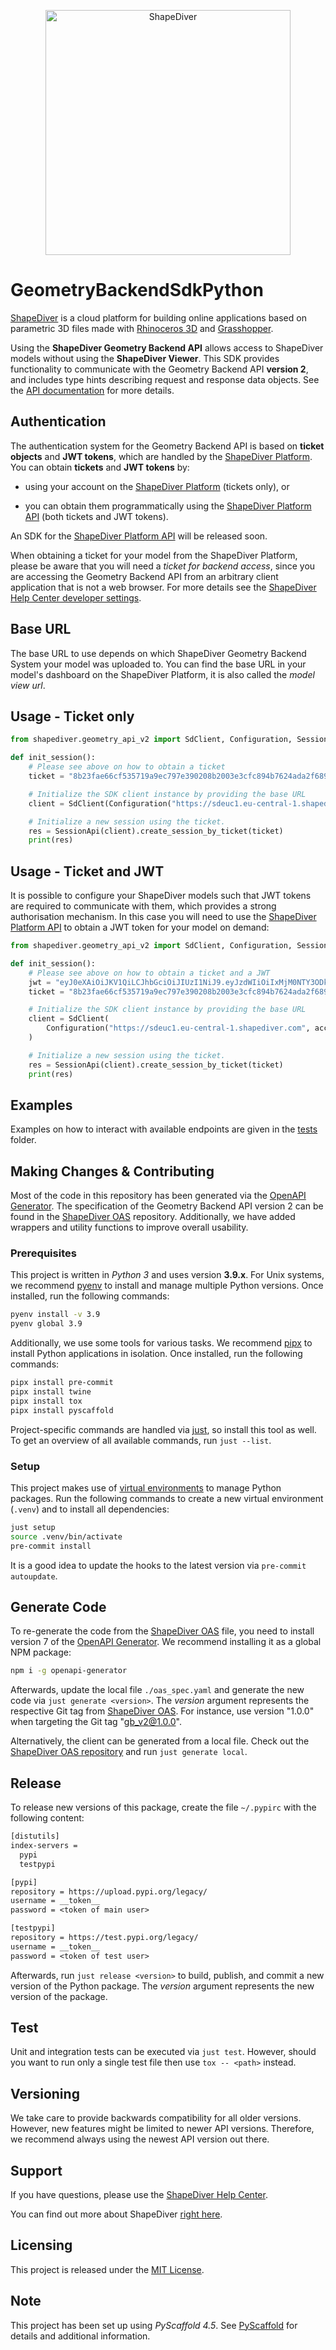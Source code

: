 <p align="center">
  <a href="https://www.shapediver.com/">
    <img src="https://sduse1-assets.shapediver.com/production/assets/img/navbar_logo.png" alt="ShapeDiver" width="392" />
  </a>
</p>

# GeometryBackendSdkPython

[ShapeDiver](https://www.shapediver.com/) is a cloud platform for building online applications
based on parametric 3D files made with [Rhinoceros 3D](https://www.rhino3d.com/) and
[Grasshopper](https://www.grasshopper3d.com/).

Using the **ShapeDiver Geometry Backend API** allows access to ShapeDiver models without using the
**ShapeDiver Viewer**. This SDK provides functionality to communicate with the Geometry Backend API
**version 2**, and includes type hints describing request and response data objects. See the
[API documentation](https://sdeuc1.eu-central-1.shapediver.com/api/v2/docs/) for more details.

## Authentication

The authentication system for the Geometry Backend API is based on **ticket objects** and **JWT
tokens**, which are handled by the [ShapeDiver Platform](https://www.shapediver.com/app/). You can
obtain **tickets** and **JWT tokens** by:

- using your account on the [ShapeDiver Platform](https://www.shapediver.com/app/) (tickets only),
  or

- you can obtain them programmatically using the [ShapeDiver Platform API](https://app.shapediver.com/api/documentation) (both tickets and JWT tokens).

An SDK for the [ShapeDiver Platform API](https://app.shapediver.com/api/documentation) will be
released soon.

When obtaining a ticket for your model from the ShapeDiver Platform, please be aware that you will
need a _ticket for backend access_, since you are accessing the Geometry Backend API from an
arbitrary client application that is not a web browser. For more details see the [ShapeDiver
Help Center developer settings](https://help.shapediver.com/doc/developers-settings).

## Base URL

The base URL to use depends on which ShapeDiver Geometry Backend System your model was uploaded to.
You can find the base URL in your model's dashboard on the ShapeDiver Platform, it is also called
the _model view url_.

## Usage - Ticket only

```python
from shapediver.geometry_api_v2 import SdClient, Configuration, SessionApi

def init_session():
    # Please see above on how to obtain a ticket
    ticket = "8b23fae66cf535719a9ec797e390208b2003e3cfc894b7624ada2f6894515f8836a4-66303337623538322d34386"

    # Initialize the SDK client instance by providing the base URL
    client = SdClient(Configuration("https://sdeuc1.eu-central-1.shapediver.com"))

    # Initialize a new session using the ticket.
    res = SessionApi(client).create_session_by_ticket(ticket)
    print(res)
```

## Usage - Ticket and JWT

It is possible to configure your ShapeDiver models such that JWT tokens are required to communicate
with them, which provides a strong authorisation mechanism. In this case you will need to use the
[ShapeDiver Platform API](https://app.shapediver.com/api/documentation) to obtain a JWT token for
your model on demand:

```python
from shapediver.geometry_api_v2 import SdClient, Configuration, SessionApi

def init_session():
    # Please see above on how to obtain a ticket and a JWT
    jwt = "eyJ0eXAiOiJKV1QiLCJhbGciOiJIUzI1NiJ9.eyJzdWIiOiIxMjM0NTY3ODkwIiwibmFtZSI6Ikp1c3QgYSB0ZXN0IiwiaWF0IjoxNjE4OTExMjcxLCJleHAiOjE2MTg5MTQ4OTcsImp0aSI6IjYzMjA3ODE3LWJiNWQtNDY3Zi04NzRkLWM4N2EyYzAxYmZlZCJ9.S5Ps_Fx5p6aJxdBOJMBKgpf2SIlp--6kkIZU55tiqEg"
    ticket = "8b23fae66cf535719a9ec797e390208b2003e3cfc894b7624ada2f6894515f8836a4-66303337623538322d34386"

    # Initialize the SDK client instance by providing the base URL
    client = SdClient(
        Configuration("https://sdeuc1.eu-central-1.shapediver.com", access_token=jwt)
    )

    # Initialize a new session using the ticket.
    res = SessionApi(client).create_session_by_ticket(ticket)
    print(res)
```

## Examples

Examples on how to interact with available endpoints are given in the
[tests](https://github.com/shapediver/GeometryBackendSdkPython/tree/main/tests) folder.

## Making Changes & Contributing

Most of the code in this repository has been generated via the
[OpenAPI Generator](https://github.com/OpenAPITools/openapi-generator). The specification of the
Geometry Backend API version 2 can be found in the
[ShapeDiver OAS](https://github.com/shapediver/OpenApiSpecifications/blob/main/geometry_backend_v2.yaml)
repository. Additionally, we have added wrappers and utility functions to improve overall
usability.

### Prerequisites

This project is written in _Python 3_ and uses version **3.9.x**. For Unix systems, we recommend
[pyenv](https://github.com/pyenv/pyenv) to install and manage multiple Python versions. Once
installed, run the following commands:

```bash
pyenv install -v 3.9
pyenv global 3.9
```

Additionally, we use some tools for various tasks. We recommend
[pipx](https://github.com/pypa/pipx) to install Python applications in isolation. Once installed,
run the following commands:

```bash
pipx install pre-commit
pipx install twine
pipx install tox
pipx install pyscaffold
```

Project-specific commands are handled via [just](https://github.com/casey/just), so install this
tool as well. To get an overview of all available commands, run `just --list`.

### Setup

This project makes use of [virtual environments](https://docs.python.org/3/library/venv.html) to
manage Python packages. Run the following commands to create a new virtual environment (`.venv`)
and to install all dependencies:

```bash
just setup
source .venv/bin/activate
pre-commit install
```

It is a good idea to update the hooks to the latest version via `pre-commit autoupdate`.

## Generate Code

To re-generate the code from the
[ShapeDiver OAS](https://github.com/shapediver/OpenApiSpecifications/blob/main/geometry_backend_v2.yaml)
file, you need to install version 7 of the
[OpenAPI Generator](https://github.com/OpenAPITools/openapi-generator?tab=readme-ov-file#1---installation).
We recommend installing it as a global NPM package:

```bash
npm i -g openapi-generator
```

Afterwards, update the local file `./oas_spec.yaml` and generate the new code via
`just generate <version>`. The _version_ argument represents the respective Git tag from
[ShapeDiver OAS](https://github.com/shapediver/OpenApiSpecifications/tags). For instance, use
version "1.0.0" when targeting the Git tag "gb_v2@1.0.0".

Alternatively, the client can be generated from a local file. Check out the [ShapeDiver OAS
repository](https://github.com/shapediver/OpenApiSpecifications) and run `just generate local`.

## Release

To release new versions of this package, create the file `~/.pypirc` with the following content:

```txt
[distutils]
index-servers =
  pypi
  testpypi

[pypi]
repository = https://upload.pypi.org/legacy/
username = __token__
password = <token of main user>

[testpypi]
repository = https://test.pypi.org/legacy/
username = __token__
password = <token of test user>
```

Afterwards, run `just release <version>` to build, publish, and commit a new version of the Python
package. The _version_ argument represents the new version of the package.

## Test

Unit and integration tests can be executed via `just test`. However, should you want to run only a
single test file then use `tox -- <path>` instead.

## Versioning

We take care to provide backwards compatibility for all older versions. However, new features might
be limited to newer API versions. Therefore, we recommend always using the newest API version out
there.

## Support

If you have questions, please use the [ShapeDiver Help Center](https://help.shapediver.com/).

You can find out more about ShapeDiver [right here](https://www.shapediver.com/).

## Licensing

This project is released under the [MIT
License](https://github.com/shapediver/GeometryBackendSdkPython/blob/main/LICENSE).

## Note

This project has been set up using _PyScaffold 4.5_. See [PyScaffold](https://pyscaffold.org/) for
details and additional information.
